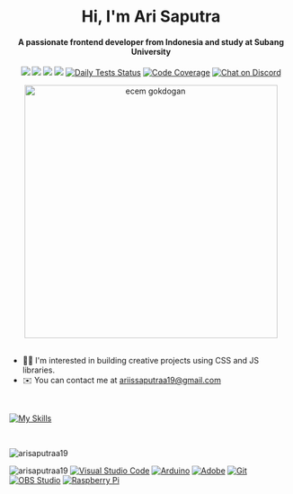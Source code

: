 <h1 align="center">Hi, I'm Ari Saputra</h1>
<h4 align="center">A passionate frontend developer from Indonesia and study at Subang University</h4>
<p align="center">
    <a href="https://shields.io/community#backers" alt="Backers on Open Collective">
        <img src="https://img.shields.io/opencollective/backers/shields" /></a>
    <a href="https://shields.io/community#sponsors" alt="Sponsors on Open Collective">
        <img src="https://img.shields.io/opencollective/sponsors/shields" /></a>
    <a href="https://github.com/badges/shields/pulse" alt="Activity">
        <img src="https://img.shields.io/github/commit-activity/m/badges/shields" /></a>
    <a href="https://github.com/badges/shields/discussions" alt="Discussions">
        <img src="https://img.shields.io/github/discussions/badges/shields" /></a>
    <a href="https://github.com/badges/shields/actions/workflows/daily-tests.yml">
        <img src="https://img.shields.io/github/actions/workflow/status/badges/shields/daily-tests.yml?label=daily%20tests"
            alt="Daily Tests Status"></a>
    <a href="https://coveralls.io/github/badges/shields">
        <img src="https://img.shields.io/coveralls/github/badges/shields"
            alt="Code Coverage"></a>
    <a href="https://discord.gg/HjJCwm5">
        <img src="https://img.shields.io/discord/308323056592486420?logo=discord&logoColor=white"
            alt="Chat on Discord"></a>
</p>

<div align="center">
  <img src="https://media.giphy.com/media/LMcB8XospGZO8UQq87/giphy.gif" width="450" alt="ecem gokdogan" />
</div>

<br>

- :woman_technologist: I'm interested in building creative projects using CSS and JS libraries.
- :envelope: You can contact me at ariissaputraa19@gmail.com

<br>

[![My Skills](https://skillicons.dev/icons?i=html,css,js,react,tailwind,bootstrap,git,github,svg,figma,md,vscode,codepen,netlify)](https://skillicons.dev) 

<br>

<p align="left">
</p>

<p><img align="center" src="https://github-readme-stats.vercel.app/api/top-langs?username=arisaputraa19&show_icons=true&locale=en&layout=compact&show_icons=true&theme=bear" alt="arisaputraa19" /></p>

<p align="left"> <img src="https://komarev.com/ghpvc/?username=arisaputraa19&label=Profile%20views&color=0e75b6&style=flat" alt="arisaputraa19" />
    <a href="#"><img alt="Visual Studio Code" src="https://img.shields.io/badge/Visual%20Studio%20Code-0078d7.svg?logo=visual-studio-code&logoColor=white"></a> 
    <a href="#"><img alt="Arduino" src="https://img.shields.io/badge/-Arduino-00979D?logo=Arduino&logoColor=white"></a>
    <a href="#"><img alt="Adobe" src="https://img.shields.io/badge/Adobe-FF0000.svg?logo=adobe&logoColor=white"></a>
    <a href="#"><img alt="Git" src="https://img.shields.io/badge/Git-F05033.svg?logo=git&logoColor=white"></a>
    <a href="#"><img alt="OBS Studio" src="https://img.shields.io/badge/-OBS%20Studio-302E31?logo=obs-studio&logoColor=white"></a>
    <a href="#"><img alt="Raspberry Pi" src="https://img.shields.io/badge/-Raspberry%20Pi-C51A4A?style=flat-square&logo=Raspberry-Pi"></a> </p> 
